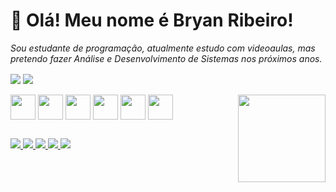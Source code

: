 # 🤙 Olá! Meu nome é Bryan Ribeiro!

_Sou estudante de programação, atualmente estudo com videoaulas, mas pretendo fazer Análise e Desenvolvimento de Sistemas nos próximos anos._


<div>
	<!--<a href=https://github.com/bryanEqualsTrue>  temporário até eu arrumar -->
	<img align="center" heigth="180em" src="https://github-readme-stats.vercel.app/api?username=bryanEqualsTrue&show_icons=true&theme=github_dark">
	<img align="center" heigth="180em" src="https://github-readme-stats.vercel.app/api/top-langs/?username=bryanEqualsTrue&layout=compact&theme=github_dark">
</div>
	
	
<div style="display: inline_block"> <br>
	<img align="center" width="40em" src="https://cdn.jsdelivr.net/gh/devicons/devicon/icons/csharp/csharp-original.svg"/>
	<img align="center" width="40em" src="https://cdn.jsdelivr.net/gh/devicons/devicon/icons/lua/lua-original-wordmark.svg"/>
	<img align="center" width="40em" src="https://cdn.jsdelivr.net/gh/devicons/devicon/icons/javascript/javascript-original.svg"/>
	<img align="center" width="40em" src="https://cdn.jsdelivr.net/gh/devicons/devicon/icons/html5/html5-original.svg" />
	<img align="center" width="40em" src="https://cdn.jsdelivr.net/gh/devicons/devicon/icons/css3/css3-original.svg"/>
	<img align="center" width="40em" src="https://cdn.jsdelivr.net/gh/devicons/devicon/icons/python/python-original.svg"/>
	<img width="140em" align="right" src="https://imgur.com/07rZfyR.png">
</div>

##

<div>
	<a href=""> <img src="https://img.shields.io/badge/Twitter-1DA1F2?style=for-the-badge&logo=twitter&logoColor=white">
	<a href=""> <img src="https://img.shields.io/badge/Telegram-2CA5E0?style=for-the-badge&logo=telegram&logoColor=white">
	<a href=""> <img src="https://img.shields.io/badge/Microsoft_Outlook-0078D4?style=for-the-badge&logo=microsoft-outlook&logoColor=white">
	<a href=""> <img src="https://img.shields.io/badge/LinkedIn-0077B5?style=for-the-badge&logo=linkedin&logoColor=white">
	<a href=""> <img src="https://img.shields.io/badge/Discord-7289DA?style=for-the-badge&logo=discord&logoColor=white">
</div>
